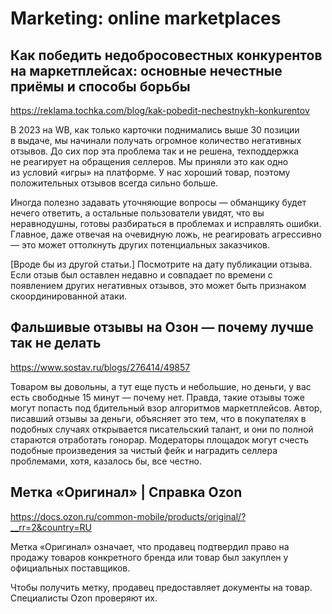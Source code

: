 # Marketing: online marketplaces

## Как победить недобросовестных конкурентов на маркетплейсах: основные нечестные приёмы и способы борьбы

https://reklama.tochka.com/blog/kak-pobedit-nechestnykh-konkurentov

В 2023 на WB, как только карточки поднимались выше 30 позиции в выдаче, мы начинали получать огромное количество негативных отзывов. До сих пор эта проблема так и не решена, техподдержка не реагирует на обращения селлеров. Мы приняли это как одно из условий «игры» на платформе. У нас хороший товар, поэтому положительных отзывов всегда сильно больше.

Иногда полезно задавать уточняющие вопросы — обманщику будет нечего ответить, а остальные пользователи увидят, что вы неравнодушны, готовы разбираться в проблемах и исправлять ошибки. Главное, даже отвечая на очевидную ложь, не реагировать агрессивно — это может оттолкнуть других потенциальных заказчиков.

\[Вроде бы из другой статьи.\] Посмотрите на дату публикации отзыва. Если отзыв был оставлен недавно и совпадает по времени с появлением других негативных отзывов, это может быть признаком скоординированной атаки.

## Фальшивые отзывы на Озон — почему лучше так не делать

https://www.sostav.ru/blogs/276414/49857

Товаром вы довольны, а тут еще пусть и небольшие, но деньги, у вас есть свободные 15 минут — почему нет. Правда, такие отзывы тоже могут попасть под бдительный взор алгоритмов маркетплейсов. Автор, писавший отзывы за деньги, объясняет это тем, что в покупателях в подобных случаях открывается писательский талант, и они по полной стараются отработать гонорар. Модераторы площадок могут счесть подобные произведения за чистый фейк и наградить селлера проблемами, хотя, казалось бы, все честно.

## Метка «Оригинал» | Справка Ozon

https://docs.ozon.ru/common-mobile/products/original/?__rr=2&country=RU

Метка «Оригинал» означает, что продавец подтвердил право на продажу товаров конкретного бренда или товар был закуплен у официальных поставщиков.

Чтобы получить метку, продавец предоставляет документы на товар. Специалисты Ozon проверяют их.